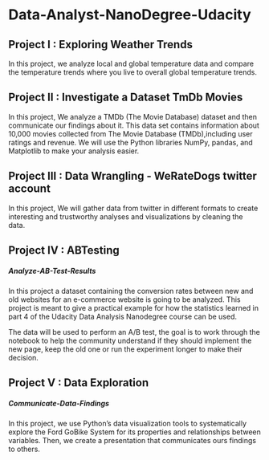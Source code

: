 # Data-Analyst-NanoDegree-Udacity

## Project I : Exploring Weather Trends
In this project, we analyze local and global temperature data and compare the temperature trends where you live to overall global temperature trends.

## Project II : Investigate a Dataset TmDb Movies
In this project, We analyze a TMDb (The Movie Database) dataset and then communicate our findings about it. This data set contains information about 10,000 movies collected from The Movie Database (TMDb),including user ratings and revenue. We will use the Python libraries NumPy, pandas, and Matplotlib to make your analysis easier.

## Project III : Data Wrangling - WeRateDogs twitter account
In this project, We will gather data from twitter in different formats to create interesting and trustworthy analyses and visualizations by cleaning the data.

## Project IV : ABTesting
##### Analyze-AB-Test-Results
In this project a dataset containing the conversion rates between new and old websites for an e-commerce website is going to be analyzed. This project is meant to give a practical example for how the statistics learned in part 4 of the Udacity Data Analysis Nanodegree course can be used.

The data will be used to perform an A/B test, the goal is to work through the notebook to help the community understand if they should implement the new page, keep the old one or run the experiment longer to make their decision.


## Project V : Data Exploration
##### Communicate-Data-Findings
In this project, we use Python’s data visualization tools to systematically explore the Ford GoBike System for its properties and relationships between variables. Then, we create a presentation that communicates ours findings to others.

